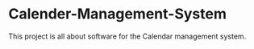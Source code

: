 # Calender-Management-System
This project is all about software for the Calendar management system.
